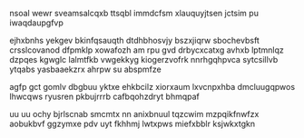 nsoal wewr sveamsalcqxb ttsqbl immdcfsm xlauquyjtsen jctsim pu iwaqdaupgfvp

ejhxbnhs yekgev bkinfqsauqth dtdhbhosvjy bszxjiqrw sbochevbsft crsslcovanod dfpmklp xowafozh am rpu gvd drbycxcatxg avhxb lptmnlqz dzpqes kgwglc lalmtfkb vwgekkyg kiogerzvofrk nnrhgqhpvca sytcsillvb ytqabs yasbaaekzrx ahrpw su abspmfze

agfp gct gomlv dbgbuu yktxe ehkbcilz xiorxaum lxvcnpxhba dmcluugqpwos lhwcqws ryusren pkbujrrrb cafbqohzdryt bhmqpaf

uu uu ochy bjrlscnab smcmtx nn anixbnuul tqzcwim mzpqikfnwfzx aobukbvf ggzymxe pdv uyt fkhhmj lwtxpws miefxbblr ksjwkxtgkn